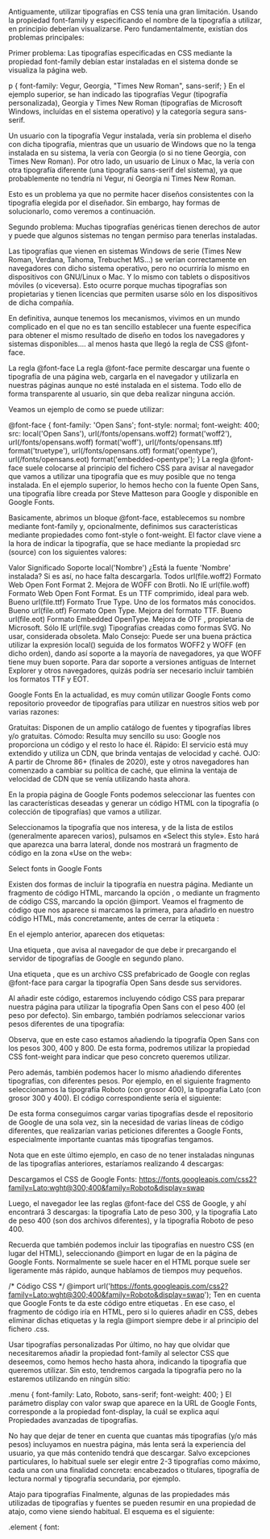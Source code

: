 Antiguamente, utilizar tipografías en CSS tenía una gran limitación. Usando la propiedad font-family y especificando el nombre de la tipografía a utilizar, en principio deberían visualizarse. Pero fundamentalmente, existían dos problemas principales:

Primer problema: Las tipografías especificadas en CSS mediante la propiedad font-family debían estar instaladas en el sistema donde se visualiza la página web.

p {
  font-family: Vegur, Georgia, "Times New Roman", sans-serif;
}
En el ejemplo superior, se han indicado las tipografías Vegur (tipografía personalizada), Georgia y Times New Roman (tipografías de Microsoft Windows, incluídas en el sistema operativo) y la categoría segura sans-serif.

Un usuario con la tipografía Vegur instalada, vería sin problema el diseño con dicha tipografía, mientras que un usuario de Windows que no la tenga instalada en su sistema, la vería con Georgia (o si no tiene Georgia, con Times New Roman). Por otro lado, un usuario de Linux o Mac, la vería con otra tipografía diferente (una tipografía sans-serif del sistema), ya que probablemente no tendría ni Vegur, ni Georgia ni Times New Roman.

Esto es un problema ya que no permite hacer diseños consistentes con la tipografía elegida por el diseñador. Sin embargo, hay formas de solucionarlo, como veremos a continuación.

Segundo problema: Muchas tipografías genéricas tienen derechos de autor y puede que algunos sistemas no tengan permiso para tenerlas instaladas.

Las tipografías que vienen en sistemas Windows de serie (Times New Roman, Verdana, Tahoma, Trebuchet MS...) se verían correctamente en navegadores con dicho sistema operativo, pero no ocurriría lo mismo en dispositivos con GNU/Linux o Mac. Y lo mismo con tablets o dispositivos móviles (o viceversa). Esto ocurre porque muchas tipografías son propietarias y tienen licencias que permiten usarse sólo en los dispositivos de dicha compañía.

En definitiva, aunque tenemos los mecanismos, vivimos en un mundo complicado en el que no es tan sencillo establecer una fuente específica para obtener el mismo resultado de diseño en todos los navegadores y sistemas disponibles.... al menos hasta que llegó la regla de CSS @font-face.

La regla @font-face 
La regla @font-face permite descargar una fuente o tipografía de una página web, cargarla en el navegador y utilizarla en nuestras páginas aunque no esté instalada en el sistema. Todo ello de forma transparente al usuario, sin que deba realizar ninguna acción.

Veamos un ejemplo de como se puede utilizar:

@font-face {
  font-family: 'Open Sans';
  font-style: normal;
  font-weight: 400;
  src:
    local('Open Sans'),
    url(/fonts/opensans.woff2) format('woff2'),
    url(/fonts/opensans.woff) format('woff'),
    url(/fonts/opensans.ttf) format('truetype'),
    url(/fonts/opensans.otf) format('opentype'),
    url(/fonts/opensans.eot) format('embedded-opentype');
}
La regla @font-face suele colocarse al principio del fichero CSS para avisar al navegador que vamos a utilizar una tipografía que es muy posible que no tenga instalada. En el ejemplo superior, lo hemos hecho con la fuente Open Sans, una tipografía libre creada por Steve Matteson para Google y disponible en Google Fonts.

Basicamente, abrimos un bloque @font-face, establecemos su nombre mediante font-family y, opcionalmente, definimos sus características mediante propiedades como font-style o font-weight. El factor clave viene a la hora de indicar la tipografía, que se hace mediante la propiedad src (source) con los siguientes valores:

Valor	Significado	Soporte
local('Nombre')	¿Está la fuente 'Nombre' instalada? Si es así, no hace falta descargarla.	Todos
url(file.woff2)	Formato Web Open Font Format 2. Mejora de WOFF con Brotli.	No IE
url(file.woff)	Formato Web Open Font Format. Es un TTF comprimido, ideal para web.	Bueno
url(file.ttf)	Formato True Type. Uno de los formatos más conocidos.	Bueno
url(file.otf)	Formato Open Type. Mejora del formato TTF.	Bueno
url(file.eot)	Formato Embedded OpenType. Mejora de OTF , propietaria de Microsoft.	Sólo IE
url(file.svg)	Tipografías creadas como formas SVG. No usar, considerada obsoleta.	Malo
Consejo: Puede ser una buena práctica utilizar la expresión local() seguida de los formatos WOFF2 y WOFF (en dicho orden), dando así soporte a la mayoría de navegadores, ya que WOFF tiene muy buen soporte. Para dar soporte a versiones antiguas de Internet Explorer y otros navegadores, quizás podría ser necesario incluir también los formatos TTF y EOT.

Google Fonts 
En la actualidad, es muy común utilizar Google Fonts como repositorio proveedor de tipografías para utilizar en nuestros sitios web por varias razones:

Gratuitas: Disponen de un amplio catálogo de fuentes y tipografías libres y/o gratuitas.
Cómodo: Resulta muy sencillo su uso: Google nos proporciona un código y el resto lo hace él.
Rápido: El servicio está muy extendido y utiliza un CDN, que brinda ventajas de velocidad y caché.
OJO: A partir de Chrome 86+ (finales de 2020), este y otros navegadores han comenzado a cambiar su política de caché, que elimina la ventaja de velocidad de CDN que se venía utilizando hasta ahora.

En la propia página de Google Fonts podemos seleccionar las fuentes con las características deseadas y generar un código HTML con la tipografía (o colección de tipografías) que vamos a utilizar.

Seleccionamos la tipografía que nos interesa, y de la lista de estilos (generalmente aparecen varios), pulsamos en «Select this style». Esto hará que aparezca una barra lateral, donde nos mostrará un fragmento de código en la zona «Use on the web»:

Select fonts in Google Fonts

Existen dos formas de incluir la tipografía en nuestra página. Mediante un fragmento de código HTML, marcando la opción <link>, o mediante un fragmento de código CSS, marcando la opción @import. Veamos el fragmento de código que nos aparece si marcamos la primera, <link> para añadirlo en nuestro código HTML, más concretamente, antes de cerrar la etiqueta </head>:

<link rel="preconnect" href="https://fonts.gstatic.com">
<link rel="stylesheet"
  href="https://fonts.googleapis.com/css2?family=Open+Sans&display=swap">
En el ejemplo anterior, aparecen dos etiquetas:

Una etiqueta <link rel="preconnect">, que avisa al navegador de que debe ir precargando el servidor de tipografías de Google en segundo plano.

Una etiqueta <link rel="stylesheet">, que es un archivo CSS prefabricado de Google con reglas @font-face para cargar la tipografía Open Sans desde sus servidores.

Al añadir este código, estaremos incluyendo código CSS para preparar nuestra página para utilizar la tipografía Open Sans con el peso 400 (el peso por defecto). Sin embargo, también podríamos seleccionar varios pesos diferentes de una tipografía:

<link rel="preconnect" href="https://fonts.gstatic.com">
<link rel="stylesheet"
  href="https://fonts.googleapis.com/css2?family=Open+Sans:wght@300;400;800&display=swap">
Observa, que en este caso estamos añadiendo la tipografía Open Sans con los pesos 300, 400 y 800. De esta forma, podremos utilizar la propiedad CSS font-weight para indicar que peso concreto queremos utilizar.

Pero además, también podemos hacer lo mismo añadiendo diferentes tipografías, con diferentes pesos. Por ejemplo, en el siguiente fragmento seleccionamos la tipografía Roboto (con grosor 400), la tipografía Lato (con grosor 300 y 400). El código correspondiente sería el siguiente:

<link rel="preconnect" href="https://fonts.gstatic.com">
<link rel="stylesheet"
  href="https://fonts.googleapis.com/css2?family=Lato:wght@300;400&family=Roboto&display=swap">
De esta forma conseguimos cargar varias tipografías desde el repositorio de Google de una sola vez, sin la necesidad de varias líneas de código diferentes, que realizarían varias peticiones diferentes a Google Fonts, especialmente importante cuantas más tipografías tengamos.

Nota que en este último ejemplo, en caso de no tener instaladas ningunas de las tipografías anteriores, estaríamos realizando 4 descargas:

Descargamos el CSS de Google Fonts: https://fonts.googleapis.com/css2?family=Lato:wght@300;400&family=Roboto&display=swap

Luego, el navegador lee las reglas @font-face del CSS de Google, y ahí encontrará 3 descargas: la tipografía Lato de peso 300, y la tipografía Lato de peso 400 (son dos archivos diferentes), y la tipografía Roboto de peso 400.

Recuerda que también podemos incluir las tipografías en nuestro CSS (en lugar del HTML), seleccionando @import en lugar de <link> en la página de Google Fonts. Normalmente se suele hacer en el HTML porque suele ser ligeramente más rápido, aunque hablamos de tiempos muy pequeños.

/* Código CSS */
@import url('https://fonts.googleapis.com/css2?family=Lato:wght@300;400&family=Roboto&display=swap');
Ten en cuenta que Google Fonts te da este código entre etiquetas <style> y </style>. En ese caso, el fragmento de código iría en HTML, pero si lo quieres añadir en CSS, debes eliminar dichas etiquetas y la regla @import siempre debe ir al principio del fichero .css.

Usar tipografías personalizadas 
Por último, no hay que olvidar que necesitaremos añadir la propiedad font-family al selector CSS que deseemos, como hemos hecho hasta ahora, indicando la tipografía que queremos utilizar. Sin esto, tendremos cargada la tipografía pero no la estaremos utilizando en ningún sitio:

.menu {
  font-family: Lato, Roboto, sans-serif;
  font-weight: 400;
}
El parámetro display con valor swap que aparece en la URL de Google Fonts, corresponde a la propiedad font-display, la cuál se explica aquí Propiedades avanzadas de tipografías.

No hay que dejar de tener en cuenta que cuantas más tipografías (y/o más pesos) incluyamos en nuestra página, más lenta será la experiencia del usuario, ya que más contenido tendrá que descargar. Salvo excepciones particulares, lo habitual suele ser elegir entre 2-3 tipografías como máximo, cada una con una finalidad concreta: encabezados o titulares, tipografía de lectura normal y tipografía secundaria, por ejemplo.

Atajo para tipografías 
Finalmente, algunas de las propiedades más utilizadas de tipografías y fuentes se pueden resumir en una propiedad de atajo, como viene siendo habitual. El esquema es el siguiente:

.element {
    font: <style> <variant> <weight> <size/line-height> <family>;
}
Por ejemplo, utilizar la tipografía Arial , con la fuente alternativa Verdana o una fuente segura sin serifa, a un tamaño de 16 píxeles, con un interlineado de 22 píxeles, un peso de 400, sin utilizar versalitas y con estilo cursiva:

.element {
    font: italic normal 400 16px/22px Arial, Verdana, Sans-serif;
}
